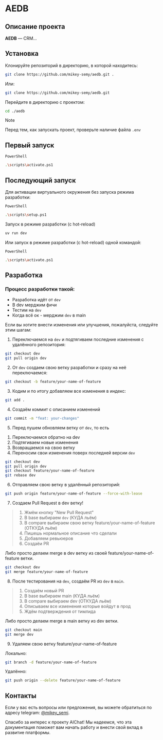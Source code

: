 # AEDB

## Описание проекта

**AEDB** — CRM...

## Установка

Клонируйте репозиторий в директорию, в которой находитесь:
```bash
git clone https://github.com/mikey-semy/aedb.git .
```
Или:
```bash
git clone https://github.com/mikey-semy/aedb.git
```
Перейдите в директорию с проектом:
```bash
cd ./aedb
```

> [!NOTE]
> Перед тем, как запускать проект, проверьте наличие файла `.env`

## Первый запуск

`PowerShell`
```bash
.\scripts\activate.ps1
```

## Последующий запуск

Для активации виртуального окружения без запуска режима разработки:

`PowerShell`
```bash
.\scripts\setup.ps1
```

Запуск в режиме разработки (с hot-reload)
```bash
uv run dev
```

Или запуск в режиме разработки (с hot-reload)   одной командой:

`PowerShell`
```bash
.\scripts\activate.ps1
```

## Разработка

### Процесс разработки такой:
- Разработка идёт от `dev`
- В dev мерджим фичи
- Тестим на `dev`
- Когда всё ок - мерджим `dev` в main

Если вы хотите внести изменения или улучшения, пожалуйста, следуйте этим шагам:

1. Переключаемся на `dev` и подтягиваем последние изменения с удалённого репозитория:
```bash
git checkout dev
git pull origin dev
```

2. От `dev` создаем свою ветку разработки и сразу на неё переключаемся:
```bash
git checkout -b feature/your-name-of-feature
```

3. Кодим и по итогу добавляем все изменения в индекс:
```bash
git add .
```

4. Создаём коммит с описанием изменений
```bash
git commit -m "feat: your-changes"
```

5. Перед пушем обновляем ветку от `dev`, то есть
 1) Переключаемся обратно на dev
 2) Подтягиваем новые изменения
 3) Возвращаемся на свою ветку
 4) Переносим свои изменения поверх последней версии `dev`

```bash
git checkout dev
git pull origin dev
git checkout feature/your-name-of-feature
git rebase dev
```

6. Отправляем свою ветку в удалённый репозиторий:
```bash
git push origin feature/your-name-of-feature --force-with-lease
```

7. Создаем Pull Request в dev ветку!
> 1) Жмём кнопку "New Pull Request"
> 2) В base выбираем `dev` (КУДА льём)
> 3) В compare выбираем свою ветку feature/your-name-of-feature (ОТКУДА льём)
> 4) Пишешь нормальное описание что сделали
> 5) Добавляем ревьюеров
> 6) Создаёи PR

Либо просто делаем merge в dev ветку из своей feature/your-name-of-feature ветки.
```bash
git checkout dev
git merge feature/your-name-of-feature
```

8. После тестирования на `dev`, создаём PR из `dev` в `main`.
> 1) Создаём новый PR
> 2) В base выбираем main (КУДА льём)
> 3) В compare выбираем dev (ОТКУДА льём)
> 4) Описываем все изменения которые войдут в прод
> 6) Ждём подтверждения от тимлида

Либо просто делаем merge в main ветку из dev ветки.
```bash
git checkout main
git merge dev
```

9. Удаляем свою ветку feature/your-name-of-feature

Локально:

```bash
git branch -d feature/your-name-of-feature
```
Удалённо:
```bash
git push origin --delete feature/your-name-of-feature
```

## Контакты
Если у вас есть вопросы или предложения, вы можете обратиться по адресу telegram: [@mikey_semi](https://t.me/mikey_semi).

Спасибо за интерес к проекту AIChat! Мы надеемся, что эта документация поможет вам начать работу и внести свой вклад в развитие платформы.